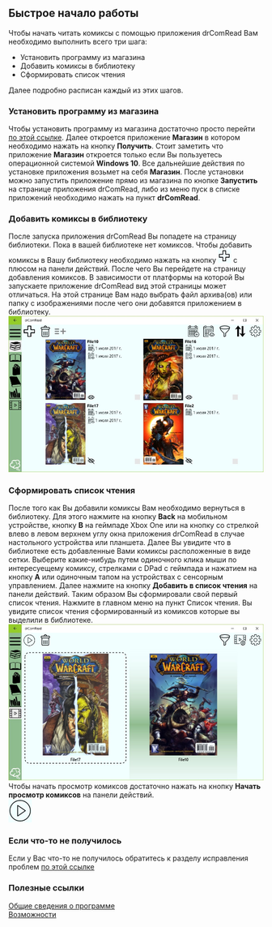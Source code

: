 ## Быстрое начало работы
  
Чтобы начать читать комиксы с помощью приложения drComRead Вам необходимо выполнить всего три шага:
* Установить программу из магазина
* Добавить комиксы в библиотеку
* Сформировать список чтения  

Далее подробно расписан каждый из этих шагов.

### Установить программу из магазина

Чтобы установить программу из магазина достаточно просто перейти [по этой ссылке](http://blablabla.com). Далее откроется приложение **Магазин** в котором необходимо нажать на кнопку **Получить**. Стоит заметить что приложение **Магазин** откроется только если Вы пользуетесь операционной системой  **Windows 10**.  Все дальнейшие действия по установке приложения возьмет на себя **Магазин**. После установки можно запустить приложение прямо из магазина по кнопке **Запустить** на странице приложения drComRead, либо из меню пуск в списке приложений необходимо нажать на пункт **drComRead**.

### Добавить комиксы в библиотеку

После запуска приложения drComRead Вы попадете на страницу библиотеки. Пока в вашей библиотеке нет комиксов. 
Чтобы добавить комиксы в Вашу библиотеку необходимо нажать на кнопку ![Кнопка для перехода на страницу добавления комиксов](plus.jpg) с плюсом на панели действий. После чего Вы перейдете на страницу добавления комиксов. В зависимости от платформы на которой Вы запускаете приложение drComRead вид этой страницы может отличаться. На этой странице Вам надо выбрать файл архива(ов) или папку с изображениями после чего они добавятся приложением в библиотеку.  
![Добавленные в библиотеку комиксы](library.jpg)

### Сформировать список чтения

После того как Вы добавили комиксы Вам необходимо вернуться в библиотеку. Для этого нажмите на кнопку **Back** на мобильном устройстве, кнопку **B** на геймпаде Xbox One или на кнопку со стрелкой влево в левом верхнем углу окна приложения drComRead в случае настольного устройства или планшета. Далее Вы увидите что в библиотеке есть добавленные Вами комиксы расположенные в виде сетки. Выберите какие-нибудь путем одиночного клика мыши по интересуещему комиксу, стрелками с DPad с геймпада и нажатием на кнопку **A** или одиночным тапом на устройствах с сенсорным управлением. Далее нажмите на кнопку **Добавить в список чтения** на панели действий. Таким образом Вы сформировали свой первый список чтения. Нажмите в главном меню на пункт Список чтения. Вы увидите список чтения сформированный из комиксов которые вы выделили в библиотеке. 
![Добавленные в библиотеку комиксы](readlist.jpg)  
Чтобы начать просмотр комиксов достаточно нажать на кнопку **Начать просмотр комиксов** на панели действий.  
![Кнопка для начала просмотра комиксов](play.jpg)

### Если что-то не получилось

Если у Вас что-то не получилось обратитесь к разделу исправления проблем [по этой ссылке](knownproblems.md)

### Полезные ссылки

[Общие сведения о программе](overview.md)  
[Возможности](features.md)
